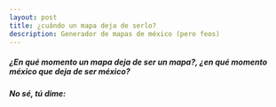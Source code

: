 ```yaml
---
layout: post
title: ¿cuándo un mapa deja de serlo?
description: Generador de mapas de méxico (pero feos)
---
```


##### ¿En qué momento un mapa deja de ser un mapa?, ¿en qué momento méxico que deja de ser méxico?



##### No sé, tú dime: 



<div id="observablehq-map-b7b285ad" align="center" style="width: auto; margin: 0 auto; box-sizing: border-box;"></div>

<div id="observablehq-viewof-roughness-b7b285ad"></div>
<div id="observablehq-viewof-fillWeight-b7b285ad"></div>
<div id="observablehq-viewof-hachureGap-b7b285ad"></div>
<div id="observablehq-viewof-bowing-b7b285ad"></div>
<script type="module">
import {Runtime, Inspector} from "https://cdn.jsdelivr.net/npm/@observablehq/runtime@4/dist/runtime.js";
import define from "https://api.observablehq.com/d/76d838853470aad8.js?v=3";
new Runtime().module(define, name => {
  if (name === "map") return new Inspector(document.querySelector("#observablehq-map-b7b285ad"));
  if (name === "viewof fillWeight") return new Inspector(document.querySelector("#observablehq-viewof-fillWeight-b7b285ad"));
  if (name === "viewof hachureGap") return new Inspector(document.querySelector("#observablehq-viewof-hachureGap-b7b285ad"));
  if (name === "viewof bowing") return new Inspector(document.querySelector("#observablehq-viewof-bowing-b7b285ad"));
  if (name === "viewof roughness") return new Inspector(document.querySelector("#observablehq-viewof-roughness-b7b285ad"));
});
</script>
